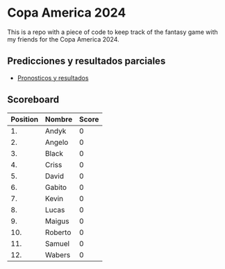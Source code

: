 # Copa America 2024

This is a repo with a piece of code to keep track of the fantasy game with my friends for the Copa America 2024.

## Predicciones y resultados parciales
- [Pronosticos y resultados](https://github.com/dasoto/polla/blob/main/master_plan.csv)
## Scoreboard

| Position | Nombre | Score |
| -------- | ------ | ----- |
|1. | Andyk | 0 |
|2. | Angelo | 0 |
|3. | Black | 0 |
|4. | Criss | 0 |
|5. | David | 0 |
|6. | Gabito | 0 |
|7. | Kevin | 0 |
|8. | Lucas | 0 |
|9. | Maigus | 0 |
|10. | Roberto | 0 |
|11. | Samuel | 0 |
|12. | Wabers | 0 |
